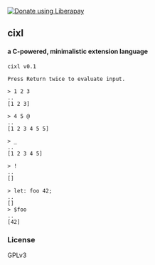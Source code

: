 <a href="https://liberapay.com/basic-gongfu/donate"><img alt="Donate using Liberapay" src="https://liberapay.com/assets/widgets/donate.svg"></a>

## cixl
#### a C-powered, minimalistic extension language

```
cixl v0.1

Press Return twice to evaluate input.

> 1 2 3
..
[1 2 3]

> 4 5 @
..
[1 2 3 4 5 5]

> _
..
[1 2 3 4 5]

> !
..
[]

> let: foo 42;
..
[]
> $foo
..
[42]
```

### License
GPLv3